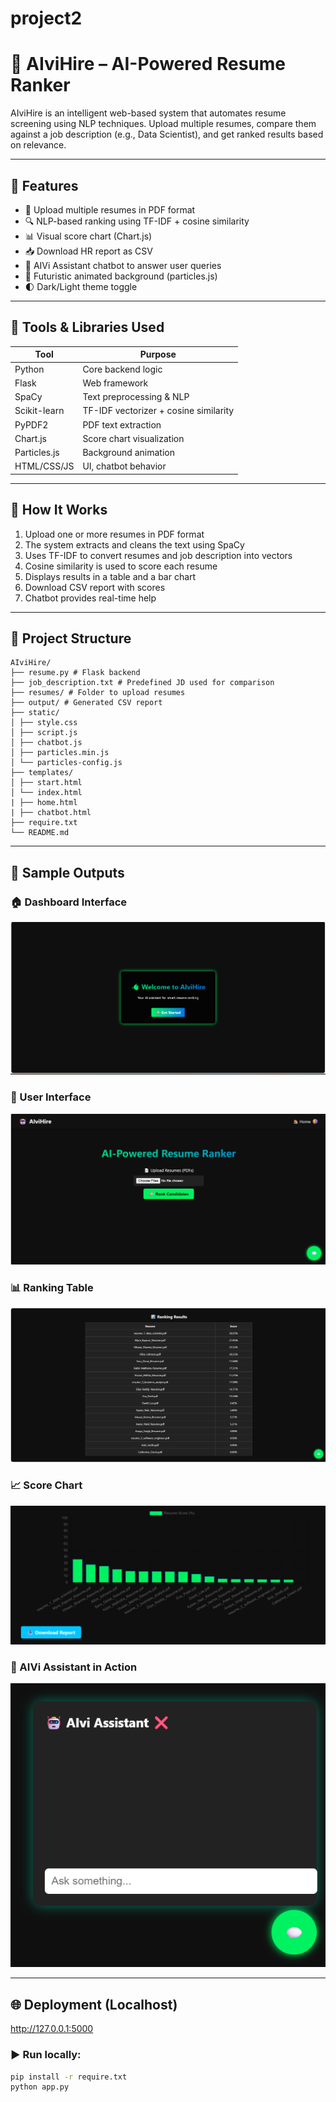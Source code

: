 # project2
# 🤖 AIviHire – AI-Powered Resume Ranker

AIviHire is an intelligent web-based system that automates resume screening using NLP techniques. Upload multiple resumes, compare them against a job description (e.g., Data Scientist), and get ranked results based on relevance.

---

## 📌 Features

- 📄 Upload multiple resumes in PDF format
- 🔍 NLP-based ranking using TF-IDF + cosine similarity
- 📊 Visual score chart (Chart.js)
- 📥 Download HR report as CSV
- 💬 AIVi Assistant chatbot to answer user queries
- 🌌 Futuristic animated background (particles.js)
- 🌓 Dark/Light theme toggle

---

## 🧰 Tools & Libraries Used

| Tool             | Purpose                                 |
|------------------|------------------------------------------|
| Python           | Core backend logic                       |
| Flask            | Web framework                            |
| SpaCy            | Text preprocessing & NLP                 |
| Scikit-learn     | TF-IDF vectorizer + cosine similarity    |
| PyPDF2           | PDF text extraction                      |
| Chart.js         | Score chart visualization                |
| Particles.js     | Background animation                     |
| HTML/CSS/JS      | UI, chatbot behavior                     |

---

## 🚀 How It Works

1. Upload one or more resumes in PDF format
2. The system extracts and cleans the text using SpaCy
3. Uses TF-IDF to convert resumes and job description into vectors
4. Cosine similarity is used to score each resume
5. Displays results in a table and a bar chart
6. Download CSV report with scores
7. Chatbot provides real-time help

---

## 📁 Project Structure
```
AIviHire/
├── resume.py # Flask backend
├── job_description.txt # Predefined JD used for comparison
├── resumes/ # Folder to upload resumes
├── output/ # Generated CSV report
├── static/
│ ├── style.css
│ ├── script.js
│ ├── chatbot.js
│ ├── particles.min.js
│ └── particles-config.js
├── templates/
│ ├── start.html
│ └── index.html
| ├── home.html
| ├── chatbot.html
├── require.txt
└── README.md

```
---
## 📸 Sample Outputs

### 🏠 Dashboard Interface
![Home page](https://raw.githubusercontent.com/Patel-Riya-D/project2/main/home_page.png)

### 🌌 User Interface
![UI](https://raw.githubusercontent.com/Patel-Riya-D/project2/main/UI.png)

### 📊 Ranking Table
![Ranking Table](https://raw.githubusercontent.com/Patel-Riya-D/project2/main/ranking_result.png)

### 📈 Score Chart
![Score Chart](https://raw.githubusercontent.com/Patel-Riya-D/project2/main/score_chart.png)


### 💬 AIVi Assistant in Action
![Chatbot](https://raw.githubusercontent.com/Patel-Riya-D/project2/main/chatbot.png)

---

## 🌐 Deployment (Localhost)
http://127.0.0.1:5000

### ▶️ Run locally:
```bash
pip install -r require.txt
python app.py


